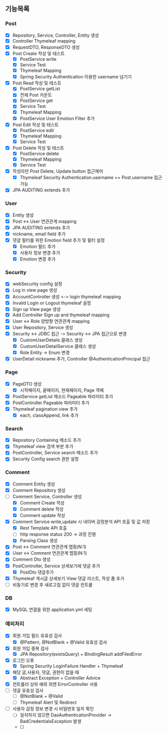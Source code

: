 ## 기능목록

### Post
- [x] Repository, Service, Controller, Entity 생성
- [x] Controller Thymeleaf mapping
- [x] RequestDTO, ResponseDTO 생성
- [x] Post Create 작성 및 테스트
  - [x] PostService write
  - [x] Service Test
  - [x] Thymeleaf Mapping
  - [x] Spring Security Authentication 이용한 username 넘기기
- [x] Post Read 작성 및 테스트
  - [x] PostService getList
  - [x] 전체 Post 카운트 
  - [x] PostService get
  - [x] Service Test
  - [x] Thymeleaf Mapping
  - [x] PostService User Emotion Filter 추가
- [x] Post Edit 작성 및 테스트
  - [x] PostService edit
  - [x] Thymeleaf Mapping
  - [x] Service Test
- [x] Post Delete 작성 및 테스트
  - [x] PostService delete
  - [x] Thymeleaf Mapping
  - [x] Service Test
- [x] 작성자만 Post Delete, Update button 접근제어
  - [x] Thymeleaf Security Authentication.username == Post.username 접근 가능
- [x] JPA AUDITING extends 추가

### User
- [x] Entity 생성
- [x] Post <-> User 연관관계 mapping
- [x] JPA AUDITING extends 추가
- [x] nickname, email field 추가
- [x] 댓글 필터를 위한 Emotion field 추가 및 필터 설정
  - [x] Emotion 필드 추가
  - [x] 사용자 정보 변경 추가
  - [x] Emotion 변경 추가

### Security
- [x] webSecurity config 설정
- [x] Log in view page 생성
- [x] AccountController 생성 <-> login thymeleaf mapping
- [x] Invalid Login or Logout thymeleaf 설정
- [x] Sign up View page 생성
- [x] Add Controller Sign up and thymeleaf mapping
- [x] User <-> Role 양방향 연관관계 mapping
- [x] User Repository, Service 생성
- [x] Security <-> JDBC 접근 -> Security <-> JPA 접근으로 변경
  - [x] CustomUserDetails 클래스 생성
  - [x] CustomUserDetailService 클래스 생성
  - [x] Role Entity -> Enum 변경
- [x] UserDetail nickname 추가, Controller @AuthenticationPrincipal 접근

### Page
- [x] PageDTO 생성
  - [x] 시작페이지, 끝페이지, 현재페이지, Page 객체
- [x] PostService getList 메소드 Pageable 파라미터 추가
- [x] PostController Pageable 파라미터 추가
- [x] Thymeleaf pagination view 추가
  - [x] each, classAppend, link 추가

### Search
- [x] Repository Containing 메소드 추가
- [x] Thymeleaf view 검색 부분 추가
- [x] PostController, Service search 메소드 추가
- [x] Security Config search 권한 설정

### Comment
- [x] Comment Entity 생성
- [x] Comment Repository 생성
- [ ] Comment Service, Controller 생성
  - [x] Comment Create 작성
  - [x] Comment delete 작성
  - [x] Comment update 작성
- [x] Comment Service write,update 시 네이버 감정분석 API 호출 및 값 저장
  - [x] Rest Template API 호출
  - [ ] http response status 200 -> 과정 진행
  - [x] Parsing Class 생성
- [x] Post <-> Comment 연관관계 맵핑(N:1)
- [x] User <-> Comment 연관관계 맵핑(N:1)
- [x] Comment Dto 생성
- [x] PostController, Service 상세보기에 댓글 추가
  - [x] PostDto 댓글추가
- [x] Thymeleaf 게시글 상세보기 View 댓글 리스트, 작성 폼 추가
- [ ] 비동기로 변경 후 새로고침 없이 댓글 컨트롤
### DB
-[x] MySQL 연결을 위한 application.yml 세팅


### 예외처리
- [x] 회원 가입 필드 유효성 검사
  - [x] @Pattern, @NotBlank + @Valid 유효성 검사
- [x] 회원 가입 중복 검사
  - [x] JPA Repository(existsQuery) + BindingResult addFiledError
- [x] 로그인 오류
  - [x] Spring Security LoginFailure Handler + Thymeleaf
- [x] 해당 글,사용자, 댓글, 권한이 없을 때
  - [x] Abstract Exception + Controller Advice 
- [x] 컨트롤러 상위 예외 외엔 ErrorController 사용
- [ ] 댓글 유효성 검사
  - [ ] @NotBlank + @Valid
  - [ ] Thymeleaf Alert 및 Redirect
- [ ] 사용자 감정 정보 변경 시 비밀번호 일치 확인
  - [ ] 일치하지 않으면 DaoAuthenticationProvider -> BadCredentialsException 발생
  - [ ]
